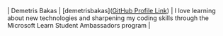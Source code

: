 | Demetris Bakas | [demetrisbakas]([GitHub Profile Link](https://github.com/demetrisbakas)) | I love learning about new technologies and sharpening my coding skills through the Microsoft Learn Student Ambassadors program |